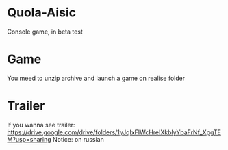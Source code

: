 # Quola-Aisic
Console game, in beta test

# Game 
You meed to unzip archive and launch a game on realise folder

# Trailer
If you wanna see trailer: 
https://drive.google.com/drive/folders/1yJqIxFIWcHreIXkblyYbaFrNf_XpgTEM?usp=sharing
Notice: on russian
